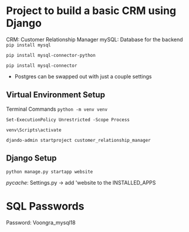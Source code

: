 # Project to build a basic CRM using Django

CRM: Customer Relationship Manager
mySQL: Database for the backend
`pip install mysql`

`pip install mysql-connector-python`

`pip install mysql-connector`

- Postgres can be swapped out with just a couple settings

## Virtual Environment Setup

Terminal Commands
`python -m venv venv  `

`Set-ExecutionPolicy Unrestricted -Scope Process`

`venv\Scripts\activate`

`djando-admin startproject customer_relationship_manager`

## Django Setup

`python manage.py startapp website`

_pycache_: Settings.py -> add 'website to the INSTALLED_APPS

# SQL Passwords

Password: Voongra_mysql18
